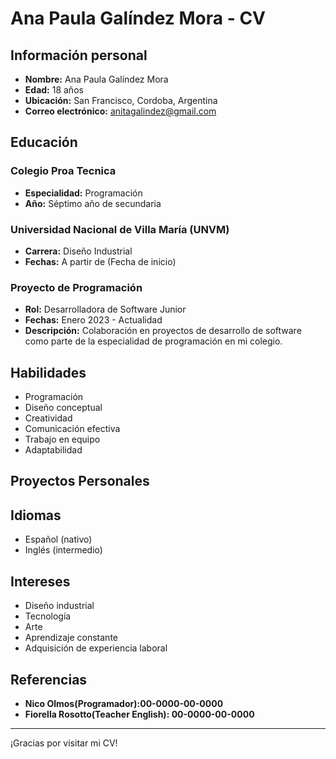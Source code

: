 # Ana Paula Galíndez Mora - CV

## Información personal

- **Nombre:** Ana Paula Galíndez Mora
- **Edad:** 18 años
- **Ubicación:** San Francisco, Cordoba, Argentina
-  **Correo electrónico:** anitagalindez@gmail.com



## Educación
### Colegio Proa Tecnica
- **Especialidad:** Programación
- **Año:** Séptimo año de secundaria

### Universidad Nacional de Villa María (UNVM)
- **Carrera:** Diseño Industrial
- **Fechas:** A partir de (Fecha de inicio)

### Proyecto de Programación
- **Rol:** Desarrolladora de Software Junior
- **Fechas:** Enero 2023 - Actualidad
- **Descripción:** Colaboración en proyectos de desarrollo de software como parte de la especialidad de programación en mi colegio.

## Habilidades

- Programación 
- Diseño conceptual
- Creatividad
- Comunicación efectiva
- Trabajo en equipo
- Adaptabilidad

## Proyectos Personales


## Idiomas

- Español (nativo)
- Inglés (intermedio)

## Intereses

- Diseño industrial
- Tecnología
- Arte
- Aprendizaje constante
- Adquisición de experiencia laboral

## Referencias
- **Nico Olmos(Programador):00-0000-00-0000**
- **Fiorella Rosotto(Teacher English): 00-0000-00-0000**
---

¡Gracias por visitar mi CV! 
